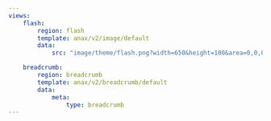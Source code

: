 ```yaml
---
views:
    flash:
        region: flash
        template: anax/v2/image/default
        data:
            src: "image/theme/flash.png?width=650&height=100&area=0,0,0,0"

    breadcrumb:
        region: breadcrumb
        template: anax/v2/breadcrumb/default
        data:
            meta:
                type: breadcrumb
---
```

